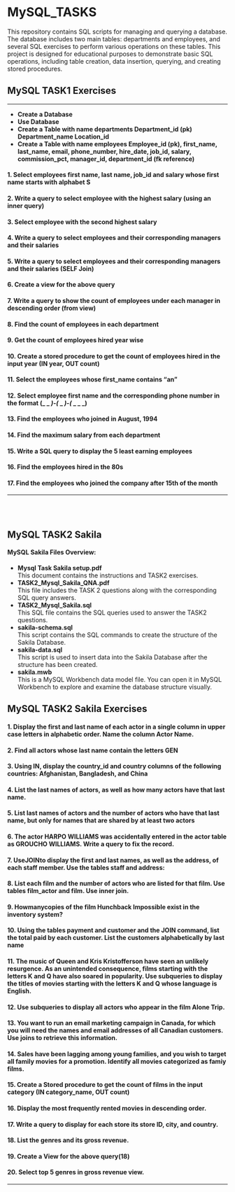 # MySQL_TASKS
This repository contains SQL scripts for managing and querying a database. The database includes two main tables: departments and employees, and several SQL exercises to perform various operations on these tables. This project is designed for educational purposes to demonstrate basic SQL operations, including table creation, data insertion, querying, and creating stored procedures.
## MySQL TASK1 Exercises
---
 - **Create a Database** <br>
 - **Use Database**<br>
 - **Create a Table with name departments Department_id  (pk) Department_name Location_id**<br>
 - **Create a Table with name employees Employee_id (pk), first_name, last_name, email, phone_number, hire_date, job_id, salary, commission_pct, manager_id, department_id (fk reference)**<br>


#### 1. Select employees first name, last name, job_id and salary whose first name starts with alphabet S

#### 2. Write a query to select employee with the highest salary (using an inner query)

#### 3. Select employee with the second highest salary

#### 4. Write a query to select employees and their corresponding managers and their salaries

#### 5. Write a query to select employees and their corresponding managers and their salaries (SELF Join)

#### 6. Create a view for the above query

#### 7. Write a query to show the count of employees under each manager in descending order (from view)

#### 8. Find the count of employees in each department

#### 9. Get the count of employees hired year wise

#### 10. Create a stored procedure to get the count of employees hired in the input year (IN year, OUT count)

#### 11. Select the employees whose first_name contains “an”

#### 12. Select employee first name and the corresponding phone number in the format (_ _ _)-(_ _ _)-(_ _ _ _)

#### 13. Find the employees who joined in August, 1994

#### 14. Find the maximum salary from each department

#### 15. Write a SQL query to display the 5 least earning employees

#### 16. Find the employees hired in the 80s

#### 17. Find the employees who joined the company after 15th of the month

---
<br><br>
## MySQL TASK2 Sakila

#### MySQL Sakila Files Overview:
- **Mysql Task Sakila setup.pdf**<br> 
   This document contains the instructions and TASK2 exercises.
- **TASK2_Mysql_Sakila_QNA.pdf**<br>
   This file includes the TASK 2 questions along with the corresponding SQL query answers.
- **TASK2_Mysql_Sakila.sql**<br>
   This SQL file contains the SQL queries used to answer the TASK2 questions.
- **sakila-schema.sql**<br>
   This script contains the SQL commands to create the structure of the Sakila Database.
- **sakila-data.sql**<br>
   This script is used to insert data into the Sakila Database after the structure has been created.
- **sakila.mwb**<br>
   This is a MySQL Workbench data model file. You can open it in MySQL Workbench to explore and examine the database structure visually.

## MySQL TASK2 Sakila Exercises

#### 1. Display the first and last name of each actor in a single column in upper case letters in alphabetic order. Name the column Actor Name. 

#### 2. Find all actors whose last name contain the letters GEN 

#### 3. Using IN, display the country_id and country columns of the following countries: Afghanistan, Bangladesh, and China

#### 4. List the last names of actors, as well as how many actors have that last name.  

#### 5. List last names of actors and the number of actors who have that last name, but only for names that are shared by at least two actors

#### 6. The actor HARPO WILLIAMS was accidentally entered in the actor table as GROUCHO WILLIAMS. Write a query to fix the record. 

#### 7. UseJOINto display the first and last names, as well as the address, of each staff member. Use the tables staff and address: 

#### 8. List each film and the number of actors who are listed for that film. Use tables film_actor and film. Use inner join. 

#### 9. Howmanycopies of the film Hunchback Impossible exist in the inventory system?  

#### 10. Using the tables payment and customer and the JOIN command, list the total paid by each customer. List the customers alphabetically by last name  

#### 11. The music of Queen and Kris Kristofferson have seen an unlikely resurgence. As an unintended consequence, films starting with the letters K and Q have also soared in popularity. Use subqueries to display the titles of movies starting with the letters K and Q whose language is English. 

#### 12. Use subqueries to display all actors who appear in the film Alone Trip.

#### 13. You want to run an email marketing campaign in Canada, for which you will need the names and email addresses of all Canadian customers. Use joins to retrieve this information.

#### 14. Sales have been lagging among young families, and you wish to target all family movies for a promotion. Identify all movies categorized as famiy films.

#### 15. Create a Stored procedure to get the count of films in the input category (IN category_name, OUT count) 

#### 16. Display the most frequently rented movies in descending order.

#### 17. Write a query to display for each store its store ID, city, and country. 

#### 18. List the genres and its gross revenue. 

#### 19. Create a View for the above query(18) 

#### 20. Select top 5 genres in gross revenue view. 

  ----
